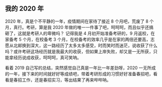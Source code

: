 ## 我的 2020 年

2020 年，真是个不平静的一年，疫情期间在家待了接近 8 个月吧，荒废了 8 个月，真行。考研，算是我 2020 年做的唯一一件事了吧，呵呵呵，而且似乎还搞砸了，这就是考研人的卑微吗？ 记得我是 4 月初开始准备考研的，9 月返校，在家备考 5 个月，在校备考 3 个月，在校备考的效率几乎是在家的两倍还要高，志愿从北邮换到深大，这一路经历了太多太多感受，时而笑时而迷茫，说收获了什么吗？或许考研这场经历就是我最大的收获，但如果上岸失败，却又是一无所获，只能拿经历说成收获，呵呵呵，真可笑呐。

看着 2019 自己写的总结，突然感觉自己真是一年比一年差劲呀，2020 一无所成的一年，接下来的时间就好好等成绩吧，带着考研形成的习惯好好准备春招吧，看看是春招工作，还是春招实习，等出结果了再来哔哔呐。